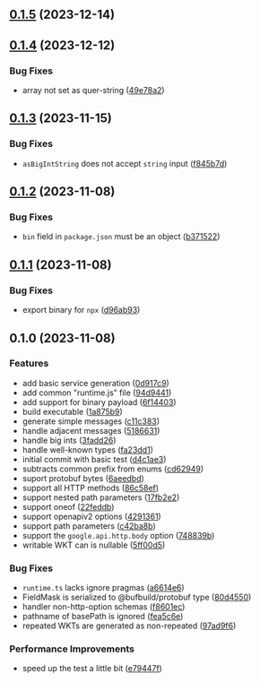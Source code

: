 

## [0.1.5](https://github.com/czabaj/protoc-gen-grpc-gateway-es/compare/v0.1.4...v0.1.5) (2023-12-14)

## [0.1.4](https://github.com/czabaj/protoc-gen-grpc-gateway-es/compare/v0.1.3...v0.1.4) (2023-12-12)


### Bug Fixes

* array not set as quer-string ([49e78a2](https://github.com/czabaj/protoc-gen-grpc-gateway-es/commit/49e78a2a10b1b9caf5a4e04d5e348799751a7dcb))

## [0.1.3](https://github.com/czabaj/protoc-gen-grpc-gateway-es/compare/v0.1.2...v0.1.3) (2023-11-15)


### Bug Fixes

* `asBigIntString` does not accept `string` input ([f845b7d](https://github.com/czabaj/protoc-gen-grpc-gateway-es/commit/f845b7d90407c9d162b9bae0b6a004b3a89f039f))

## [0.1.2](https://github.com/czabaj/protoc-gen-grpc-gateway-es/compare/v0.1.1...v0.1.2) (2023-11-08)


### Bug Fixes

* `bin` field in `package.json` must be an object ([b371522](https://github.com/czabaj/protoc-gen-grpc-gateway-es/commit/b371522367d8a8c09cebe361597177c16a458e2d))

## [0.1.1](https://github.com/czabaj/protoc-gen-grpc-gateway-es/compare/v0.1.0...v0.1.1) (2023-11-08)


### Bug Fixes

* export binary for `npx` ([d96ab93](https://github.com/czabaj/protoc-gen-grpc-gateway-es/commit/d96ab930caa21e91f211de96c80626c296420c8b))

## 0.1.0 (2023-11-08)


### Features

* add basic service generation ([0d917c9](https://github.com/czabaj/protoc-gen-grpc-gateway-es/commit/0d917c901982cf985ecaeea27277a5a2fefb1fe4))
* add common "runtime.js" file ([94d9441](https://github.com/czabaj/protoc-gen-grpc-gateway-es/commit/94d94412b33eeb11f01fa60db63b09d3edaabd53))
* add support for binary payload ([6f14403](https://github.com/czabaj/protoc-gen-grpc-gateway-es/commit/6f1440390d38e260669bf7cb80fe0b4c0c5ab44e))
* build executable ([1a875b9](https://github.com/czabaj/protoc-gen-grpc-gateway-es/commit/1a875b9dde6299f1a6d978b2e7acea8943186867))
* generate simple messages ([c11c383](https://github.com/czabaj/protoc-gen-grpc-gateway-es/commit/c11c383110bc935e8132394e2d783935fedfaf2e))
* handle adjacent messages ([5186631](https://github.com/czabaj/protoc-gen-grpc-gateway-es/commit/518663106bdf8cb2f82a02d473b272d73c2a1a18))
* handle big ints ([3fadd26](https://github.com/czabaj/protoc-gen-grpc-gateway-es/commit/3fadd26982e65fdc894f8dd25e2c0746c5b44a64))
* handle well-known types ([fa23dd1](https://github.com/czabaj/protoc-gen-grpc-gateway-es/commit/fa23dd1583d651b42a573b276da12bfcab44af2e))
* initial commit with basic test ([d4c1ae3](https://github.com/czabaj/protoc-gen-grpc-gateway-es/commit/d4c1ae3289ea817a854802969bc02a6bce6ba93a))
* subtracts common prefix from enums ([cd62949](https://github.com/czabaj/protoc-gen-grpc-gateway-es/commit/cd6294928b1e674b32a5ef98a57a98086157dd54))
* suport protobuf bytes ([6aeedbd](https://github.com/czabaj/protoc-gen-grpc-gateway-es/commit/6aeedbd6fa3382db9b8f644497d7e0d04ed6b5b1))
* support all HTTP methods ([86c58ef](https://github.com/czabaj/protoc-gen-grpc-gateway-es/commit/86c58ef60b78660cf0430532b3812b62cb380e2e))
* support nested path parameters ([17fb2e2](https://github.com/czabaj/protoc-gen-grpc-gateway-es/commit/17fb2e2a63adc7351f8eedc9dfa561a98c672c31))
* support oneof ([22feddb](https://github.com/czabaj/protoc-gen-grpc-gateway-es/commit/22feddbfe91c08bce2be4e6847aafa4ed0e77997))
* support openapiv2 options ([4291361](https://github.com/czabaj/protoc-gen-grpc-gateway-es/commit/42913615cb2d2d607939c73cf23ed24f30b9b6bd))
* support path parameters ([c42ba8b](https://github.com/czabaj/protoc-gen-grpc-gateway-es/commit/c42ba8b976bc2a56a3a68ee01381e0bac9ff1c83))
* support the `google.api.http.body` option ([748839b](https://github.com/czabaj/protoc-gen-grpc-gateway-es/commit/748839b5ecef1dbef8dc82b6494693b6f8be3312))
* writable WKT can is nullable ([5ff00d5](https://github.com/czabaj/protoc-gen-grpc-gateway-es/commit/5ff00d5e5a88a586fdff3db1216d05d8e6de7a8f))


### Bug Fixes

* `runtime.ts` lacks ignore pragmas ([a6614e6](https://github.com/czabaj/protoc-gen-grpc-gateway-es/commit/a6614e6c92474557017f900e48b60d53678e7a02))
* FieldMask is serialized to @bufbuild/protobuf type ([80d4550](https://github.com/czabaj/protoc-gen-grpc-gateway-es/commit/80d4550f35b2cf3c8962a71fa8091f98c7589aae))
* handler non-http-option schemas ([f8601ec](https://github.com/czabaj/protoc-gen-grpc-gateway-es/commit/f8601ecee479e704d37530ff92b4e89dbb03f702))
* pathname of basePath is ignored ([fea5c6e](https://github.com/czabaj/protoc-gen-grpc-gateway-es/commit/fea5c6ed1a03d5c45962b0e97479596ed6dfe1ac))
* repeated WKTs are generated as non-repeated ([97ad9f6](https://github.com/czabaj/protoc-gen-grpc-gateway-es/commit/97ad9f6c8b7b720d15fc32234cbacf4d40d54271))


### Performance Improvements

* speed up the test a little bit ([e79447f](https://github.com/czabaj/protoc-gen-grpc-gateway-es/commit/e79447f64563ede84e90c117d6380f3e107020d8))